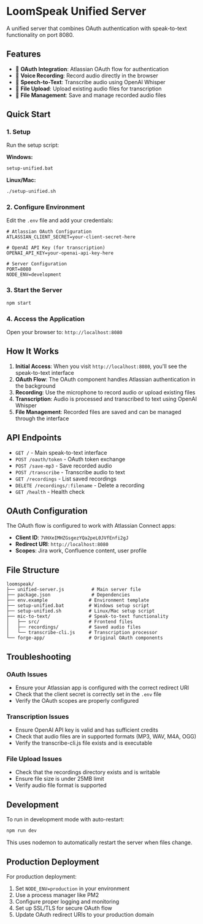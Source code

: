 # LoomSpeak Unified Server

A unified server that combines OAuth authentication with speak-to-text functionality on port 8080.

## Features

- 🔐 **OAuth Integration**: Atlassian OAuth flow for authentication
- 🎤 **Voice Recording**: Record audio directly in the browser
- 📝 **Speech-to-Text**: Transcribe audio using OpenAI Whisper
- 📁 **File Upload**: Upload existing audio files for transcription
- 💾 **File Management**: Save and manage recorded audio files

## Quick Start

### 1. Setup

Run the setup script:

**Windows:**
```bash
setup-unified.bat
```

**Linux/Mac:**
```bash
./setup-unified.sh
```

### 2. Configure Environment

Edit the `.env` file and add your credentials:

```env
# Atlassian OAuth Configuration
ATLASSIAN_CLIENT_SECRET=your-client-secret-here

# OpenAI API Key (for transcription)
OPENAI_API_KEY=your-openai-api-key-here

# Server Configuration
PORT=8080
NODE_ENV=development
```

### 3. Start the Server

```bash
npm start
```

### 4. Access the Application

Open your browser to: `http://localhost:8080`

## How It Works

1. **Initial Access**: When you visit `http://localhost:8080`, you'll see the speak-to-text interface
2. **OAuth Flow**: The OAuth component handles Atlassian authentication in the background
3. **Recording**: Use the microphone to record audio or upload existing files
4. **Transcription**: Audio is processed and transcribed to text using OpenAI Whisper
5. **File Management**: Recorded files are saved and can be managed through the interface

## API Endpoints

- `GET /` - Main speak-to-text interface
- `POST /oauth/token` - OAuth token exchange
- `POST /save-mp3` - Save recorded audio
- `POST /transcribe` - Transcribe audio to text
- `GET /recordings` - List saved recordings
- `DELETE /recordings/:filename` - Delete a recording
- `GET /health` - Health check

## OAuth Configuration

The OAuth flow is configured to work with Atlassian Connect apps:

- **Client ID**: `7VHXeIMHZGsgezYQa2peL0JVfEnfi2gJ`
- **Redirect URI**: `http://localhost:8080`
- **Scopes**: Jira work, Confluence content, user profile

## File Structure

```
loomspeak/
├── unified-server.js          # Main server file
├── package.json               # Dependencies
├── env.example               # Environment template
├── setup-unified.bat         # Windows setup script
├── setup-unified.sh          # Linux/Mac setup script
├── mic-to-text/              # Speak-to-text functionality
│   ├── src/                  # Frontend files
│   ├── recordings/           # Saved audio files
│   └── transcribe-cli.js     # Transcription processor
└── forge-app/                # Original OAuth components
```

## Troubleshooting

### OAuth Issues
- Ensure your Atlassian app is configured with the correct redirect URI
- Check that the client secret is correctly set in the `.env` file
- Verify the OAuth scopes are properly configured

### Transcription Issues
- Ensure OpenAI API key is valid and has sufficient credits
- Check that audio files are in supported formats (MP3, WAV, M4A, OGG)
- Verify the transcribe-cli.js file exists and is executable

### File Upload Issues
- Check that the recordings directory exists and is writable
- Ensure file size is under 25MB limit
- Verify audio file format is supported

## Development

To run in development mode with auto-restart:

```bash
npm run dev
```

This uses nodemon to automatically restart the server when files change.

## Production Deployment

For production deployment:

1. Set `NODE_ENV=production` in your environment
2. Use a process manager like PM2
3. Configure proper logging and monitoring
4. Set up SSL/TLS for secure OAuth flow
5. Update OAuth redirect URIs to your production domain
